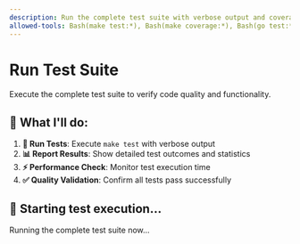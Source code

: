```yaml
---
description: Run the complete test suite with verbose output and coverage reporting
allowed-tools: Bash(make test:*), Bash(make coverage:*), Bash(go test:*)
---
```


# Run Test Suite

Execute the complete test suite to verify code quality and functionality.

## 🎯 What I'll do:

1. **🧪 Run Tests**: Execute `make test` with verbose output
2. **📊 Report Results**: Show detailed test outcomes and statistics
3. **⚡ Performance Check**: Monitor test execution time
4. **✅ Quality Validation**: Confirm all tests pass successfully

## 🚀 Starting test execution...

Running the complete test suite now...